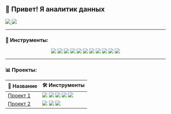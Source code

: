 ## 👋 Привет! Я аналитик данных

<p>
  <a href="mailto:kudakovazam@yandex.ru">
    <img src="https://img.shields.io/badge/Email-D14836?style=for-the-badge&logo=gmail&logoColor=white"/>
  </a>
  <a href="https://t.me/Silver_cloud1">
    <img src="https://img.shields.io/badge/Telegram-26A5E4?style=for-the-badge&logo=telegram&logoColor=white"/>
  </a>
</p>

---

### 🚀 Инструменты:

<p align="center">
  <img src="https://img.shields.io/badge/Python-3776AB?style=for-the-badge&logo=python&logoColor=white"/>
  <img src="https://img.shields.io/badge/Pandas-150458?style=for-the-badge&logo=pandas&logoColor=white"/>
  <img src="https://img.shields.io/badge/NumPy-013243?style=for-the-badge&logo=numpy&logoColor=white"/>
  <img src="https://img.shields.io/badge/SciPy-8CAAE6?style=for-the-badge&logo=scipy&logoColor=white"/>
  <img src="https://img.shields.io/badge/Scikit--learn-F7931E?style=for-the-badge&logo=scikit-learn&logoColor=white"/>
  <img src="https://img.shields.io/badge/Seaborn-004B87?style=for-the-badge&logo=python&logoColor=white"/>
  <img src="https://img.shields.io/badge/SQL-4479A1?style=for-the-badge&logo=postgresql&logoColor=white"/>
  <img src="https://img.shields.io/badge/Power%20BI-F2C811?style=for-the-badge&logo=powerbi&logoColor=black"/>
  <img src="https://img.shields.io/badge/Tableau-E97627?style=for-the-badge&logo=tableau&logoColor=white"/>
  <img src="https://img.shields.io/badge/Airflow-017CEE?style=for-the-badge&logo=apache-airflow&logoColor=white"/>
  <img src="https://img.shields.io/badge/Git-F05032?style=for-the-badge&logo=git&logoColor=white"/>
</p>

---

### 📊 Проекты:

<table>
  <thead>
    <tr>
      <th>📌 Название</th>
      <th>🛠️ Инструменты</th>
    </tr>
  </thead>
  <tbody>
    <tr>
      <td><a href="https://github.com/silvercloud1442/ChurnPredict">Проект 1</a></td>
      <td>
        <img src="https://img.shields.io/badge/Python-3776AB?style=flat&logo=python&logoColor=white"/>
        <img src="https://img.shields.io/badge/Pandas-150458?style=flat&logo=pandas&logoColor=white"/>
        <img src="https://img.shields.io/badge/SciPy-8CAAE6?style=flat&logo=scipy&logoColor=white"/>
        <img src="https://img.shields.io/badge/Seaborn-004B87?style=flat&logo=python&logoColor=white"/>
        <img src="https://img.shields.io/badge/Scikit--learn-F7931E?style=flat&logo=scikit-learn&logoColor=white"/>
      </td>
    </tr>
    <tr>
      <td><a href="https://github.com/silvercloud1442/ClientsSegmentation">Проект 2</a></td>
      <td>
        <img src="https://img.shields.io/badge/Python-3776AB?style=flat&logo=python&logoColor=white"/>
        <img src="https://img.shields.io/badge/Pandas-150458?style=flat&logo=pandas&logoColor=white"/>
        <img src="https://img.shields.io/badge/Scikit--learn-F7931E?style=flat&logo=scikit-learn&logoColor=white"/>
      </td>
    </tr>
  </tbody>
</table>


